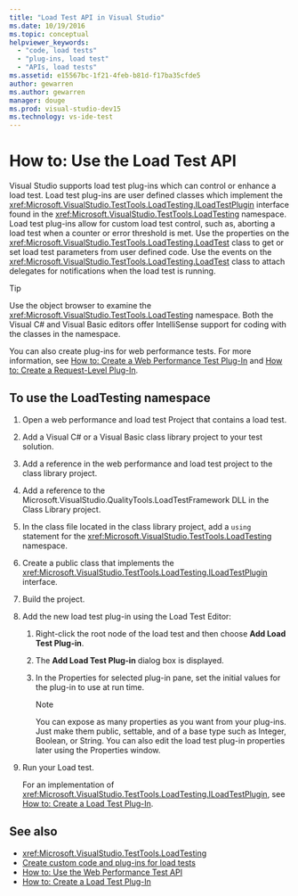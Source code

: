 ```yaml
---
title: "Load Test API in Visual Studio"
ms.date: 10/19/2016
ms.topic: conceptual
helpviewer_keywords:
  - "code, load tests"
  - "plug-ins, load test"
  - "APIs, load tests"
ms.assetid: e15567bc-1f21-4feb-b81d-f17ba35cfde5
author: gewarren
ms.author: gewarren
manager: douge
ms.prod: visual-studio-dev15
ms.technology: vs-ide-test
---
```

# How to: Use the Load Test API

Visual Studio supports load test plug-ins which can control or enhance a load test. Load test plug-ins are user defined classes which implement the <xref:Microsoft.VisualStudio.TestTools.LoadTesting.ILoadTestPlugin> interface found in the <xref:Microsoft.VisualStudio.TestTools.LoadTesting> namespace. Load test plug-ins allow for custom load test control, such as, aborting a load test when a counter or error threshold is met. Use the properties on the <xref:Microsoft.VisualStudio.TestTools.LoadTesting.LoadTest> class to get or set load test parameters from user defined code. Use the events on the <xref:Microsoft.VisualStudio.TestTools.LoadTesting.LoadTest> class to attach delegates for notifications when the load test is running.

> [!TIP]
> Use the object browser to examine the <xref:Microsoft.VisualStudio.TestTools.LoadTesting> namespace. Both the Visual C# and Visual Basic editors offer IntelliSense support for coding with the classes in the namespace.

You can also create plug-ins for web performance tests. For more information, see [How to: Create a Web Performance Test Plug-In](../test/how-to-create-a-web-performance-test-plug-in.md) and [How to: Create a Request-Level Plug-In](../test/how-to-create-a-request-level-plug-in.md).

## To use the LoadTesting namespace

1.  Open a web performance and load test Project that contains a load test.

2.  Add a Visual C# or a Visual Basic class library project to your test solution.

3.  Add a reference in the web performance and load test project to the class library project.

4.  Add a reference to the Microsoft.VisualStudio.QualityTools.LoadTestFramework DLL in the Class Library project.

5.  In the class file located in the class library project, add a `using` statement for the <xref:Microsoft.VisualStudio.TestTools.LoadTesting> namespace.

6.  Create a public class that implements the <xref:Microsoft.VisualStudio.TestTools.LoadTesting.ILoadTestPlugin> interface.

7.  Build the project.

8.  Add the new load test plug-in using the Load Test Editor:

    1.  Right-click the root node of the load test and then choose **Add Load Test Plug-in**.

    2.  The **Add Load Test Plug-in** dialog box is displayed.

    3.  In the Properties for selected plug-in pane, set the initial values for the plug-in to use at run time.

        > [!NOTE]
        > You can expose as many properties as you want from your plug-ins. Just make them public, settable, and of a base type such as Integer, Boolean, or String. You can also edit the load test plug-in properties later using the Properties window.

9. Run your Load test.

     For an implementation of <xref:Microsoft.VisualStudio.TestTools.LoadTesting.ILoadTestPlugin>, see [How to: Create a Load Test Plug-In](../test/how-to-create-a-load-test-plug-in.md).

## See also

- <xref:Microsoft.VisualStudio.TestTools.LoadTesting>
- [Create custom code and plug-ins for load tests](../test/create-custom-code-and-plug-ins-for-load-tests.md)
- [How to: Use the Web Performance Test API](../test/how-to-use-the-web-performance-test-api.md)
- [How to: Create a Load Test Plug-In](../test/how-to-create-a-load-test-plug-in.md)